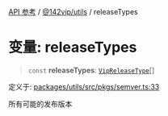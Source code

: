[API 参考](../../../index.md) / [@142vip/utils](../index.md) / releaseTypes

# 变量: releaseTypes

> `const` **releaseTypes**: [`VipReleaseType`](../type-aliases/VipReleaseType.md)[]

定义于: [packages/utils/src/pkgs/semver.ts:33](https://github.com/142vip/core-x/blob/58a4aca72f73ebc92491a458c9b83754486dc296/packages/utils/src/pkgs/semver.ts#L33)

所有可能的发布版本
